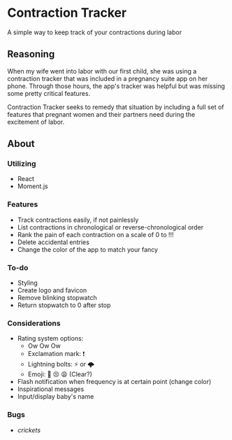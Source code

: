 # Contraction Tracker

A simple way to keep track of your contractions during labor

## Reasoning

When my wife went into labor with our first child, she was using a contraction tracker that was included in a pregnancy suite app on her phone. Through those hours, the app's tracker was helpful but was missing some pretty critical features.

Contraction Tracker seeks to remedy that situation by including a full set of features that pregnant women and their partners need during the excitement of labor.

## About

### Utilizing
- React
- Moment.js

### Features
- Track contractions easily, if not painlessly
- List contractions in chronological or reverse-chronological order
- Rank the pain of each contraction on a scale of 0 to !!!
- Delete accidental entries
- Change the color of the app to match your fancy

### To-do
- Styling
- Create logo and favicon
- Remove blinking stopwatch
- Return stopwatch to 0 after stop

### Considerations
- Rating system options:
  - Ow Ow Ow
  - Exclamation mark: ❗
  - Lightning bolts: ⚡ or 🌩
  - Emoji: 🙁 😣 😩 (Clear?)
- Flash notification when frequency is at certain point (change color)
- Inspirational messages
- Input/display baby's name

### Bugs
- *crickets*
